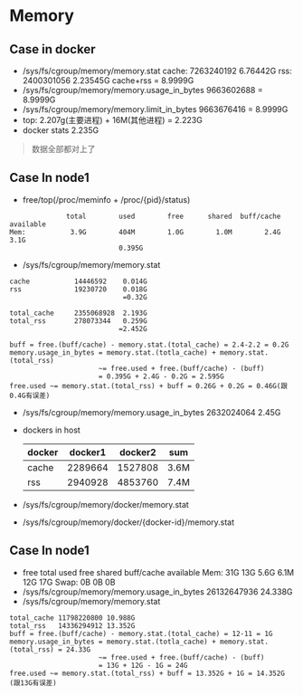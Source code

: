 # Memory
## Case in docker
- /sys/fs/cgroup/memory/memory.stat
cache:          7263240192  6.76442G
rss:            2400301056  2.23545G
                cache+rss = 8.9999G
- /sys/fs/cgroup/memory/memory.usage_in_bytes   9663602688 = 8.9999G
- /sys/fs/cgroup/memory/memory.limit_in_bytes   9663676416 = 8.9999G
- top:          2.207g(主要进程) + 16M(其他进程) = 2.223G
- docker stats                                  2.235G

> 数据全部都对上了
## Case In node1
- free/top(/proc/meminfo + /proc/{pid}/status)
```
              total        used        free      shared  buff/cache   available
Mem:           3.9G        404M        1.0G        1.0M        2.4G        3.1G
                           0.395G 
```
- /sys/fs/cgroup/memory/memory.stat
```
cache           14446592    0.014G
rss             19230720    0.018G
                            =0.32G

total_cache     2355068928  2.193G
total_rss       278073344   0.259G
                           =2.452G

buff = free.(buff/cache) - memory.stat.(total_cache) = 2.4-2.2 = 0.2G
memory.usage_in_bytes = memory.stat.(totla_cache) + memory.stat.(total_rss)
                      ~= free.used + free.(buff/cache) - (buff)
                      = 0.395G + 2.4G - 0.2G = 2.595G
free.used ~= memory.stat.(total_rss) + buff = 0.26G + 0.2G = 0.46G(跟0.4G有误差)
```
- /sys/fs/cgroup/memory/memory.usage_in_bytes   2632024064 2.45G
- dockers in host

    docker|docker1|docker2|sum
    ------|-------|-------|---
    cache |2289664|1527808|3.6M
    rss   |2940928|4853760|7.4M
- /sys/fs/cgroup/memory/docker/memory.stat
- /sys/fs/cgroup/memory/docker/{docker-id}/memory.stat
## Case In node1
- free
              total        used        free      shared  buff/cache   available
Mem:            31G         13G        5.6G        6.1M         12G         17G
Swap:            0B          0B          0B
- /sys/fs/cgroup/memory/memory.usage_in_bytes   26132647936 24.338G
- /sys/fs/cgroup/memory/memory.stat
```
total_cache 11798220800 10.988G
total_rss   14336294912 13.352G  
buff = free.(buff/cache) - memory.stat.(total_cache) = 12-11 = 1G
memory.usage_in_bytes = memory.stat.(totla_cache) + memory.stat.(total_rss) = 24.33G
                      ~= free.used + free.(buff/cache) - (buff)
                      = 13G + 12G - 1G = 24G
free.used ~= memory.stat.(total_rss) + buff = 13.352G + 1G = 14.352G (跟13G有误差)
```